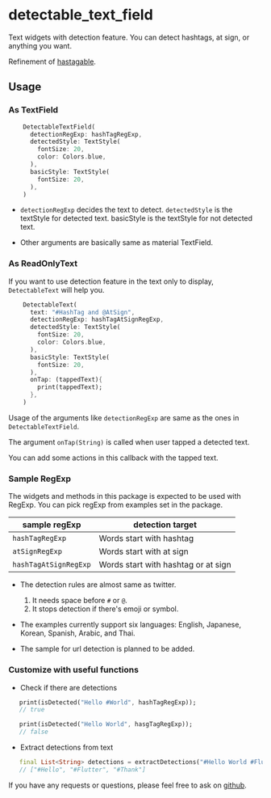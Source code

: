 # detectable_text_field

Text widgets with detection feature. You can detect hashtags, at sign, or anything you want.

Refinement of [hastagable](https://pub.dev/packages/hashtagable).

## Usage

### As TextField

```dart
    DetectableTextField(
      detectionRegExp: hashTagRegExp,
      detectedStyle: TextStyle(
        fontSize: 20,
        color: Colors.blue,
      ),
      basicStyle: TextStyle(
        fontSize: 20,
      ),
    )
```
- `detectionRegExp` decides the text to detect. `detectedStyle` is the textStyle for detected text. basicStyle is the textStyle for not detected text.

- Other arguments are basically same as material TextField.

### As ReadOnlyText

If you want to use detection feature in the text only to display, `DetectableText` will help you.

```dart
    DetectableText(
      text: "#HashTag and @AtSign",
      detectionRegExp: hashTagAtSignRegExp,
      detectedStyle: TextStyle(
        fontSize: 20,
        color: Colors.blue,
      ),
      basicStyle: TextStyle(
        fontSize: 20,
      ),
      onTap: (tappedText){
        print(tappedText);
      },
    )
```

Usage of the arguments like `detectionRegExp` are same as the ones in `DetectableTextField`.

The argument `onTap(String)` is called when user tapped a detected text.

You can add some actions in this callback with the tapped text.

### Sample RegExp

The widgets and methods in this package is expected to be used with RegExp. You can pick regExp from examples set in the package.

| sample regExp | detection target |
| --- | --- |
| `hashTagRegExp` | Words start with hashtag |
| `atSignRegExp`| Words start with at sign |
| `hashTagAtSignRegExp`| Words start with hashtag or at sign |

- The detection rules are almost same as twitter.
   1. It needs space before `#` or `@`.
   2. It stops detection if there's emoji or symbol.

- The examples currently support six languages: English, Japanese, Korean, Spanish, Arabic, and Thai.

- The sample for url detection is planned to be added.

### Customize with useful functions

- Check if there are detections

```dart
   print(isDetected("Hello #World", hashTagRegExp));
   // true

   print(isDetected("Hello World", hasgTagRegExp));
   // false

```
- Extract detections from text

```dart
   final List<String> detections = extractDetections("#Hello World #Flutter Dart #Thank you", hashTagRegExp);
   // ["#Hello", "#Flutter", "#Thank"]

```

If you have any requests or questions, please feel free to ask on [github](https://github.com/santa112358/detectable_text_field/issues).
